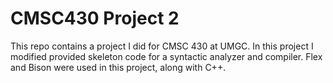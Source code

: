 # CMSC430 Project 2
This repo contains a project I did for CMSC 430 at UMGC. In this project I modified provided skeleton code for a syntactic analyzer and compiler.
Flex and Bison were used in this project, along with C++.
